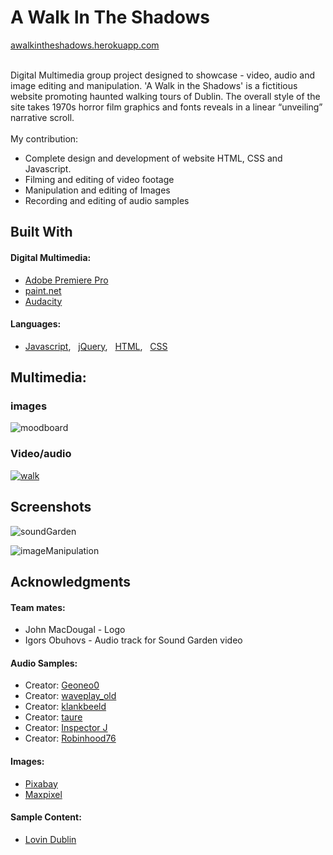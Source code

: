 # A Walk In The Shadows
[awalkintheshadows.herokuapp.com](https://awalkintheshadows.herokuapp.com/)<br><br>


Digital Multimedia group project designed to showcase - video, audio and image editing and manipulation. 'A Walk in the Shadows' is a fictitious website promoting haunted walking tours of Dublin. The overall style of the site takes 1970s horror film graphics and fonts reveals in a linear “unveiling” narrative scroll.
<br><br>
My contribution:
  - Complete design and development of website HTML, CSS and Javascript.
  - Filming and editing of video footage
  - Manipulation and editing of Images 
  - Recording and editing of audio samples 
  
## Built With

#### Digital Multimedia:
- [Adobe Premiere Pro](https://www.adobe.com/ie/products/premiere.html)
- [paint.net](https://www.getpaint.net/index.html)
- [Audacity](https://www.audacityteam.org/)

#### Languages:
- [Javascript](https://developer.mozilla.org/en-US/docs/Web/JavaScript),  &nbsp; [jQuery](https://jquery.com), &nbsp; [HTML](https://developer.mozilla.org/en-US/docs/Web/Guide/HTML), &nbsp; [CSS](https://developer.mozilla.org/en-US/docs/Web/CSS)

## Multimedia: 

### images
![moodboard](https://user-images.githubusercontent.com/48602973/77335857-a2714480-6d1e-11ea-9331-8b93f90cd66a.png)

### Video/audio
[![walk](https://user-images.githubusercontent.com/48602973/77342947-dbaeb200-6d28-11ea-947b-2fc0ec229492.jpg)](https://www.youtube.com/watch?v=M9zlMOmQr7s)



## Screenshots 

![soundGarden](https://user-images.githubusercontent.com/48602973/77327852-a8155d00-6d13-11ea-861c-0f10e3aa7d7c.png)

![imageManipulation](https://user-images.githubusercontent.com/48602973/77327866-ac417a80-6d13-11ea-9425-c0c7338eb558.png)


## Acknowledgments
#### Team mates:
- John MacDougal - Logo
- Igors Obuhovs - Audio track for Sound Garden video
#### Audio Samples:
- Creator: [Geoneo0](https://freesound.org/people/geoneo0/)
- Creator: [waveplay_old](https://freesound.org/people/waveplay_old/)
- Creator: [klankbeeld](https://freesound.org/people/klankbeeld/sounds/249907/)
- Creator: [taure](https://freesound.org/people/taure/sounds/380156/)
- Creator: [Inspector J](https://freesound.org/people/InspectorJ/)
- Creator: [Robinhood76](https://freesound.org/people/Robinhood76/sounds/336217/)

#### Images:
 - [Pixabay](https://pixabay.com/)
 - [Maxpixel](https://www.maxpixels.net/)

#### Sample Content:
  - [Lovin Dublin](https://lovindublin.com/feature/feeling-brave-here-are-dublins-most-haunted-spots)














